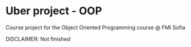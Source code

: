 # Uber project - OOP
 
Course project for the Object Oriented Programming course @ FMI Sofia

DISCLAIMER: Not finished
